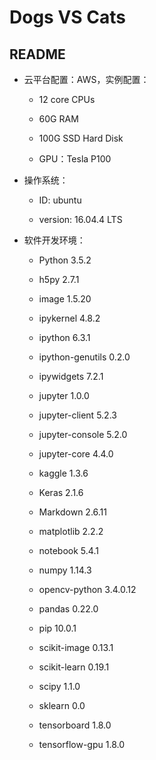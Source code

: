 # Dogs VS Cats

## README

* 云平台配置：AWS，实例配置：

  - 12 core CPUs

  - 60G RAM

  - 100G SSD Hard Disk

  - GPU：Tesla P100

    

* 操作系统：

  - ID: ubuntu

  - version: 16.04.4 LTS

    

* 软件开发环境：

  - Python 3.5.2 

  - h5py 2.7.1 

  - image 1.5.20 

  - ipykernel 4.8.2 

  - ipython 6.3.1 

  - ipython-genutils 0.2.0 

  - ipywidgets 7.2.1 

  - jupyter 1.0.0 

  - jupyter-client 5.2.3 

  - jupyter-console 5.2.0 

  - jupyter-core 4.4.0 

  - kaggle 1.3.6 

  - Keras 2.1.6 

  - Markdown 2.6.11 

  - matplotlib 2.2.2 

  - notebook 5.4.1 

  - numpy 1.14.3 

  - opencv-python 3.4.0.12 

  - pandas 0.22.0 

  - pip 10.0.1 

  - scikit-image 0.13.1 

  - scikit-learn 0.19.1 

  - scipy 1.1.0 

  - sklearn 0.0 

  - tensorboard 1.8.0 

  - tensorflow-gpu 1.8.0

    

